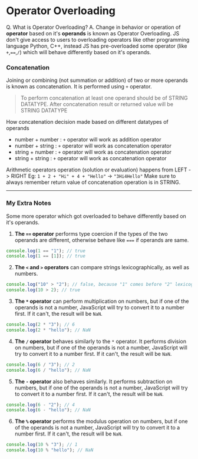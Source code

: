 # Operator Overloading

Q. What is Operator Overloading?
A. Change in behavior or operation of **operator** based on it's **operands** is known as Operator Overloading. JS don't give access to users to overloading operators like other programming language Python, C++, instead JS has pre-overloaded some operator (like `+`,`==`,`/`) which will behave differently based on it's operands.

### Concatenation

Joining or combining (not summation or addition) of two or more operands is known as concatenation.
It is performed using `+` operator.

> To perform concatenation at least one operand should be of STRING DATATYPE.
> After concatenation result or returned value will be STRING DATATYPE

How concatenation decision made based on different datatypes of operands
- number + number : `+` operator will work as addition operator
- number + string : `+` operator will work as concatenation operator
- string + number : `+` operator will work as concatenation operator
- string + string : `+` operator will work as concatenation operator

Arithmetic operators operation (solution or evaluation) happens from LEFT -> RIGHT
Eg: `1 + 2 + "Hi" + 4 + "Hello"` -> `"3Hi4Hello"` 
Make sure to always remember return value of concatenation operation is in STRING.

---
### My Extra Notes

Some more operator which got overloaded to behave differently based on it's operands.

1. **The `==` operator** performs type coercion if the types of the two operands are different, otherwise behave like `===` if operands are same.
```javascript
console.log(1 == "1"); // true
console.log(1 == [1]); // true
```

2. **The `<` and `>` operators** can compare strings lexicographically, as well as numbers.
```javascript
console.log("10" > "2"); // false, because "1" comes before "2" lexicographically
console.log(10 > 2); // true
```

3. **The `*` operator** can perform multiplication on numbers, but if one of the operands is not a number, JavaScript will try to convert it to a number first. If it can't, the result will be `NaN`.
```javascript
console.log(2 * "3"); // 6
console.log(2 * "hello"); // NaN
```

4. **The `/` operator** behaves similarly to the `*` operator. It performs division on numbers, but if one of the operands is not a number, JavaScript will try to convert it to a number first. If it can't, the result will be `NaN`.
```javascript
console.log(6 / "3"); // 2
console.log(6 / "hello"); // NaN
```

5. **The `-` operator** also behaves similarly. It performs subtraction on numbers, but if one of the operands is not a number, JavaScript will try to convert it to a number first. If it can't, the result will be `NaN`.
```javascript
console.log(6 - "2"); // 4
console.log(6 - "hello"); // NaN
```

6. **The `%` operator** performs the modulus operation on numbers, but if one of the operands is not a number, JavaScript will try to convert it to a number first. If it can't, the result will be `NaN`.
```javascript
console.log(10 % "3"); // 1
console.log(10 % "hello"); // NaN
```
